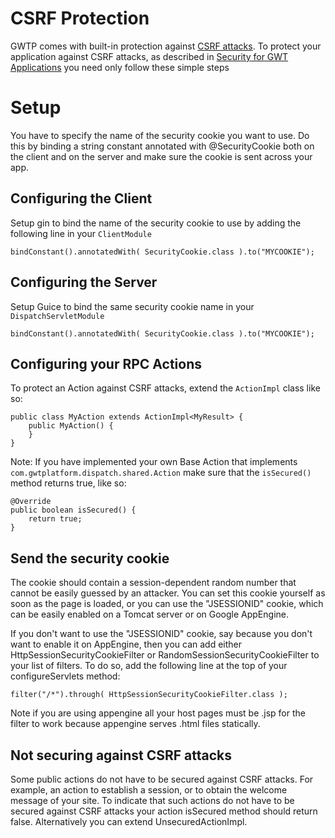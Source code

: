 # CSRF Protection
GWTP comes with built-in protection against [CSRF attacks](http://goo.gl/TJFBw). To protect your application against CSRF attacks, as described in [Security for GWT Applications](http://www.gwtproject.org/articles/security_for_gwt_applications.html) you need only follow these simple steps

# Setup
You have to specify the name of the security cookie you want to use. Do this by binding a string constant annotated with @SecurityCookie both on the client and on the server and make sure the cookie is sent across your app.

## Configuring the Client
Setup gin to bind the name of the security cookie to use by adding the following line in your `ClientModule`

```
bindConstant().annotatedWith( SecurityCookie.class ).to("MYCOOKIE");
```

## Configuring the Server
Setup Guice to bind the same security cookie name in your `DispatchServletModule`

```
bindConstant().annotatedWith( SecurityCookie.class ).to("MYCOOKIE");
```
## Configuring your RPC Actions
To protect an Action against CSRF attacks, extend the `ActionImpl` class like so:

```
public class MyAction extends ActionImpl<MyResult> {
    public MyAction() {
    }
}
```

Note: If you have implemented your own Base Action that implements `com.gwtplatform.dispatch.shared.Action` make sure that the `isSecured()` method returns true, like so:

```
@Override
public boolean isSecured() {
    return true;
}
```
## Send the security cookie
The cookie should contain a session-dependent random number that cannot be easily guessed by an attacker. You can set this cookie yourself as soon as the page is loaded, or you can use the "JSESSIONID" cookie, which can be easily enabled on a Tomcat server or on Google AppEngine.

If you don't want to use the "JSESSIONID" cookie, say because you don't want to enable it on AppEngine, then you can add either HttpSessionSecurityCookieFilter or RandomSessionSecurityCookieFilter to your list of filters. To do so, add the following line at the top of your configureServlets method:

```
filter("/*").through( HttpSessionSecurityCookieFilter.class );
```

Note if you are using appengine all your host pages must be .jsp for the filter to work because appengine serves .html files statically.

## Not securing against CSRF attacks
Some public actions do not have to be secured against CSRF attacks. For example, an action to establish a session, or to obtain the welcome message of your site. To indicate that such actions do not have to be secured against CSRF attacks your action isSecured method should return false. Alternatively you can extend UnsecuredActionImpl.
